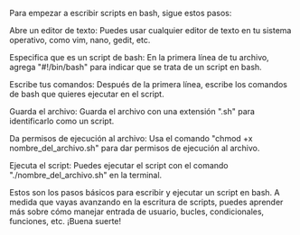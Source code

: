 Para empezar a escribir scripts en bash, sigue estos pasos:

Abre un editor de texto: Puedes usar cualquier editor de texto en tu sistema operativo, como vim, nano, gedit, etc.

Especifica que es un script de bash: En la primera línea de tu archivo, agrega "#!/bin/bash" para indicar que se trata de un script en bash.

Escribe tus comandos: Después de la primera línea, escribe los comandos de bash que quieres ejecutar en el script.

Guarda el archivo: Guarda el archivo con una extensión ".sh" para identificarlo como un script.

Da permisos de ejecución al archivo: Usa el comando "chmod +x nombre_del_archivo.sh" para dar permisos de ejecución al archivo.

Ejecuta el script: Puedes ejecutar el script con el comando "./nombre_del_archivo.sh" en la terminal.

Estos son los pasos básicos para escribir y ejecutar un script en bash. A medida que vayas avanzando en la escritura de scripts, puedes aprender más sobre cómo manejar entrada de usuario, bucles, condicionales, funciones, etc. ¡Buena suerte!




